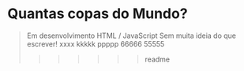 # Quantas copas do Mundo?
> Em desenvolvimento
> HTML / JavaScript
> Sem muita ideia do que escrever!
>xxxx
>kkkkk
>ppppp
>66666
>55555
>>>>>>> readme


